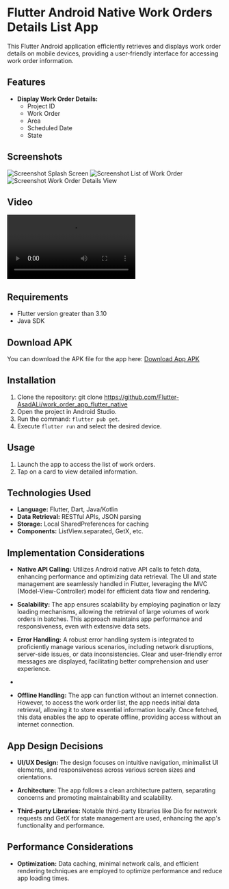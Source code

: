 # Flutter Android Native Work Orders Details List App

This Flutter Android application efficiently retrieves and displays work order details on mobile devices, providing a user-friendly interface for accessing work order information.

## Features

- **Display Work Order Details:**
    - Project ID
    - Work Order
    - Area
    - Scheduled Date
    - State
## Screenshots

![Screenshot Splash Screen](https://github.com/Flutter-AsadALi/work_order_app_flutter/blob/main/assets/images/splsh.jpeg)
![Screenshot List of Work Order](https://github.com/Flutter-AsadALi/work_order_app_flutter/blob/main/assets/images/list.jpeg)
![Screenshot Work Order Details View](https://github.com/Flutter-AsadALi/work_order_app_flutter/blob/main/assets/images/details.jpeg)

## Video
![Video Demo](https://github.com/Flutter-AsadALi/work_order_app_flutter/blob/main/assets/images/video.mp4)

## Requirements

- Flutter version greater than 3.10
- Java SDK
## Download APK

You can download the APK file for the app here: [Download App APK](link_to_apk_file)
## Installation

1. Clone the repository:
   git clone https://github.com/Flutter-AsadALi/work_order_app_flutter_native
2. Open the project in Android Studio.
3. Run the command: `flutter pub get`.
4. Execute `flutter run` and select the desired device.

## Usage

1. Launch the app to access the list of work orders.
2. Tap on a card to view detailed information.

## Technologies Used

- **Language:** Flutter, Dart, Java/Kotlin
- **Data Retrieval:** RESTful APIs, JSON parsing
- **Storage:** Local SharedPreferences for caching
- **Components:** ListView.separated, GetX, etc.

## Implementation Considerations

- **Native API Calling:** Utilizes Android native API calls to fetch data, enhancing performance and optimizing data retrieval. The UI and state management are seamlessly handled in Flutter, leveraging the MVC (Model-View-Controller) model for efficient data flow and rendering.

- **Scalability:** The app ensures scalability by employing pagination or lazy loading mechanisms, allowing the retrieval of large volumes of work orders in batches. This approach maintains app performance and responsiveness, even with extensive data sets.

- **Error Handling:** A robust error handling system is integrated to proficiently manage various scenarios, including network disruptions, server-side issues, or data inconsistencies. Clear and user-friendly error messages are displayed, facilitating better comprehension and user experience.
- 
- **Offline Handling:** The app can function without an internet connection. However, to access the work order list, the app needs initial data retrieval, allowing it to store essential information locally. Once fetched, this data enables the app to operate offline, providing access without an internet connection.


## App Design Decisions

- **UI/UX Design:** The design focuses on intuitive navigation, minimalist UI elements, and responsiveness across various screen sizes and orientations.

- **Architecture:** The app follows a clean architecture pattern, separating concerns and promoting maintainability and scalability.

- **Third-party Libraries:** Notable third-party libraries like Dio for network requests and GetX for state management are used, enhancing the app's functionality and performance.

## Performance Considerations

- **Optimization:** Data caching, minimal network calls, and efficient rendering techniques are employed to optimize performance and reduce app loading times.




